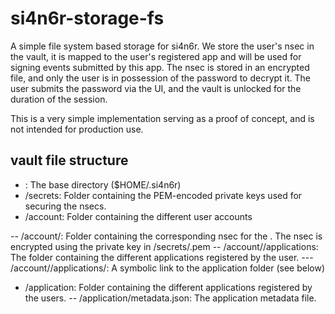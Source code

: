 # si4n6r-storage-fs

A simple file system based storage for si4n6r.
We store the user's nsec in the vault, it is mapped to the user's registered app and will be used for signing events submitted by this app. 
The nsec is stored in an encrypted file, and only the user is in possession of the password to decrypt it.
The user submits the password via the UI, and the vault is unlocked for the duration of the session.

This is a very simple implementation serving as a proof of concept, and is not intended for production use.

## vault file structure
 - <base dir>: The base directory ($HOME/.si4n6r)
 - <base dir>/secrets: Folder containing the PEM-encoded private keys used for securing the nsecs.
 - <base dir>/account: Folder containing the different user accounts
 -- <base dir>/account/<npub>: Folder containing the corresponding nsec for the <npub>. The nsec is encrypted using the private key in <base dir>/secrets/<npub>.pem
 -- <base dir>/account/<npub>/applications: The folder containing the different applications registered by the user.
 --- <base dir>/account/<npub>/applications/<npuba>: A symbolic link to the application folder (see below)
 - <base dir>/application: Folder containing the different applications registered by the users.
    -- <base dir>/application/metadata.json: The application metadata file.